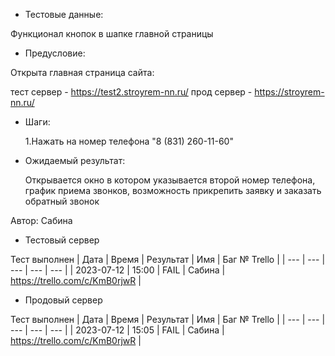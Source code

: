 * Тестовые данные:

 Функционал кнопок в шапке главной страницы
 
* Предусловие:

 Открыта главная страница сайта:
 
 тест сервер - https://test2.stroyrem-nn.ru/ 
 прод сервер - https://stroyrem-nn.ru/

* Шаги:

  1.Нажать на номер телефона "8 (831) 260-11-60"

* Ожидаемый результат:

  Открывается окно в котором указывается второй номер телефона, график приема звонков, возможность прикрепить заявку и заказать обратный звонок


Автор: Сабина

* Тестовый сервер 

Тест выполнен
| Дата | Время | Результат | Имя | Баг № Trello |
| --- | --- | --- | --- | --- |
| 2023-07-12 | 15:00 | FAIL | Сабина | https://trello.com/c/KmB0rjwR | 

* Продовый сервер

Тест выполнен
| Дата | Время | Результат | Имя | Баг № Trello |
| --- | --- | --- | --- | --- |
| 2023-07-12 | 15:05 | FAIL | Сабина | https://trello.com/c/KmB0rjwR | 
